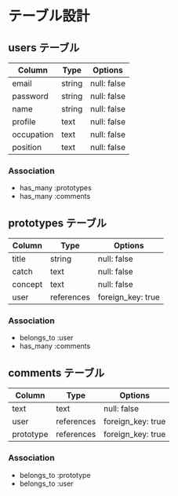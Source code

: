# テーブル設計

## users テーブル

| Column     | Type   | Options     |
| ---------- | ------ | ----------- |
| email      | string | null: false |
| password   | string | null: false |
| name       | string | null: false |
| profile    | text   | null: false |
| occupation | text   | null: false |
| position   | text   | null: false |

### Association
- has_many :prototypes
- has_many :comments

## prototypes テーブル

| Column  | Type       | Options           |
| ------- | ---------- | ----------------- |
| title   | string     | null: false       |
| catch   | text       | null: false       |
| concept | text       | null: false       |
| user    | references | foreign_key: true |

### Association
- belongs_to :user
- has_many :comments

## comments テーブル

| Column    | Type       | Options           |
| --------- | ---------- | ----------------- |
| text      | text       | null: false       |
| user      | references | foreign_key: true |
| prototype | references | foreign_key: true |

### Association
- belongs_to :prototype
- belongs_to :user